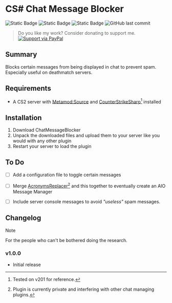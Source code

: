 # CS# Chat Message Blocker
![Static Badge](https://img.shields.io/badge/Version%20-%20v1.0.0%20-%20green?style=flat&labelColor=%23303030&color=%234249ff)
![Static Badge](https://img.shields.io/badge/First%20release%20-%2004.24%20-%20green?style=flat&labelColor=%23303030&color=%234249ff)
![Static Badge](https://img.shields.io/badge/Latest%20release%20-%2004.24%20-%20green?style=flat&labelColor=%23303030&color=%234249ff)
![GitHub last commit](https://img.shields.io/github/last-commit/LadderGeit/LG-CSS-ChatMessageBlocker?display_timestamp=author&style=flat&labelColor=%23303030&color=%23aa00b3)

> Do you like my work? Consider donating to support me.<br/>
[![Support via PayPal](https://cdn.rawgit.com/twolfson/paypal-github-button/1.0.0/dist/button.svg)](https://www.paypal.com/ncp/payment/KTSD75JTKJFM2)

## Summary
Blocks certain messages from being displayed in chat to prevent spam. Especially useful on deathmatch servers.

## Requirements
* A CS2 server with [Metamod:Source](https://www.sourcemm.net/downloads.php?branch=master) and [CounterStrikeSharp](https://github.com/roflmuffin/CounterStrikeSharp)[^1] installed

## Installation
1. Download ChatMessageBlocker
2. Unpack the downloaded files and upload them to your server like you would with any other plugin
3. Restart your server to load the plugin

## To Do
- [ ] Add a configuration file to toggle certain messages
- [ ] Merge [AcronymsReplacer](https://github.com/LadderGeit/LG-CSS-Acronyms-Replacer)[^2] and this together to eventually create an AIO Message Manager
- [ ] Include server console messages to avoid _"useless"_ spam messages.


## Changelog
> [!NOTE]
> For the people who can't be bothered doing the research.

### v1.0.0
* Initial release

[^1]: Tested on v201 for reference.
[^2]: Plugin is currently private and interfering with other chat managing plugins.
